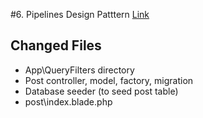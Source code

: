 #6. Pipelines Design Patttern
[Link](https://www.youtube.com/watch?v=7XqEJO-wt7s&list=PLpzy7FIRqpGD5pN3-Y66YDtxJCYuGumFO&index=6)

## Changed Files
* App\QueryFilters directory
* Post controller, model, factory, migration
* Database seeder (to seed post table)
* post\index.blade.php
